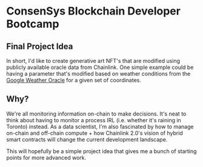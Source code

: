 # ConsenSys Blockchain Developer Bootcamp 
## Final Project Idea 
In short, I'd like to create generative art NFT's that are modified using publicly available oracle data from Chainlink.   One simple example could be having a parameter that's modified based on weather conditions from the [Google Weather Oracle](https://docs.chain.link/docs/google-weather/) for a given set of coordinates.  

## Why? 
We're all monitoring information on-chain to make decisions. It's neat to think about having to monitor a process IRL (i.e. whether it's raining in Toronto) instead. As a data scientist, I'm also fascinated by how to manage on-chain and off-chain compute + how Chainlink 2.0's vision of hybrid smart contracts will change the current development landscape. 

This will hopefully be a simple project idea that gives me a bunch of starting points for more advanced work. 